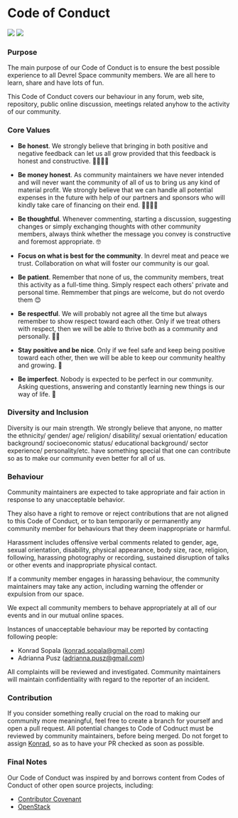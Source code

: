 # Code of Conduct

<p align="left">
<img src="https://img.shields.io/badge/Community-Driven-brightgreen"/>
<img src="https://img.shields.io/badge/Community-Commitment-brightgreen"/>
</p>

### Purpose

The main purpose of our Code of Conduct is to ensure the best possible experience to all Devrel Space community members. We are all here to learn, share and have lots of fun.

This Code of Conduct covers our behaviour in any forum, web site, repository, public online discussion, meetings related anyhow to the activity of our community.

### Core Values

- **Be honest**. We strongly believe that bringing in both positive and negative feedback can let us all grow provided that this feedback is honest and constructive. 👨‍⚖️👩‍⚖️

- **Be money honest**. As community maintainers we have never intended and will never want the community of all of us to bring us any kind of material profit. We strongly believe that we can handle all potential expenses in the future with help of our partners and sponsors who will kindly take care of financing on their end. 👨‍⚖️👩‍⚖️

- **Be thoughtful**. Whenever commenting, starting a discussion, suggesting changes or simply exchanging thoughts with other community members, always think whether the message you convey is constructive and foremost appropriate. 🤓

- **Focus on what is best for the community**. In devrel meat and peace we trust. Collaboration on what will foster our community is our goal.

- **Be patient**. Remember that none of us, the community members, treat this activity as a full-time thing. Simply respect each others' private and personal time. Remmember that pings are welcome, but do not overdo them 😊

- **Be respectful**. We will probably not agree all the time but always remember to show respect toward each other. Only if we treat others with respect, then we will be able to thrive both as a community and personally. 👵🧓

- **Stay positive and be nice**. Only if we feel safe and keep being positive toward each other, then we will be able to keep our community healthy and growing. 🖖

- **Be imperfect**. Nobody is expected to be perfect in our community. Asking questions, answering and constantly learning new things is our way of life. 🤔


### Diversity and Inclusion

Diversity is our main strength. We strongly believe that anyone, no matter the ethnicity/ gender/ age/ religion/ disability/ sexual orientation/ education background/ socioeconomic status/ educational background/ sector experience/ personality/etc. have something special that one can contribute so as to make our community even better for all of us.


### Behaviour

Community maintainers are expected to take appropriate and fair action in response to any unacceptable behavior.

They also have a right to remove or reject contributions that are not aligned to this Code of Conduct, or to ban temporarily or permanently any community member for behaviours that they deem inappropriate or harmful.

Harassment includes offensive verbal comments related to gender, age, sexual orientation, disability, physical appearance, body size, race, religion, following, harassing photography or recording, sustained disruption of talks or other events and inappropriate physical contact.

If a community member engages in harassing behaviour, the community maintainers may take any action, including warning the offender or expulsion from our space.

We expect all community members to behave appropriately at all of our events and in our mutual online spaces.

Instances of unacceptable behaviour may be reported by contacting following people:

- Konrad Sopala (konrad.sopala@gmail.com)
- Adrianna Pusz (adrianna.pusz@gmail.com)

All complaints will be reviewed and investigated. Community maintainers will maintain confidentiality with regard to the reporter of an incident.

### Contribution

If you consider something really crucial on the road to making our community more meaningful, feel free to create a branch for yourself and open a pull request. All potential changes to Code of Codnuct must be reviewed by community maintainers, before being merged. Do not forget to assign [Konrad](https://github.com/beardaway), so as to have your PR checked as soon as possible.

### Final Notes

Our Code of Conduct was inspired by and borrows content from Codes of Conduct of other open source projects, including:

-   [Contributor Covenant](http://contributor-covenant.org/)
-   [OpenStack](https://www.openstack.org/legal/community-code-of-conduct/)
